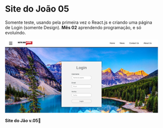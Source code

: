 # Site do João 05

Somente teste, usando pela primeira vez o React.js e criando uma página de Login (somente Design).
**Mês 02** aprendendo programação, e só evoluíndo.

<img src="print.png" />

**Site do Jão v.05**
